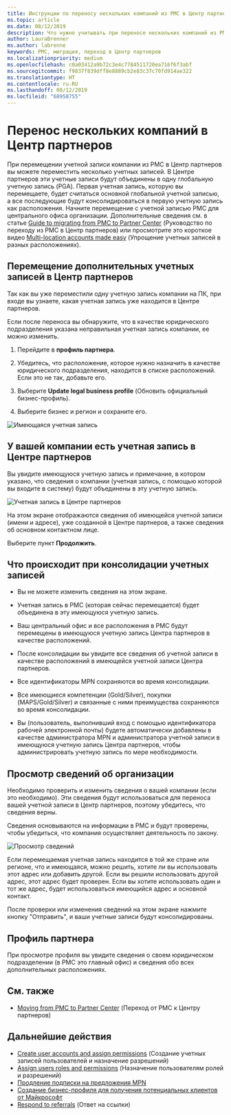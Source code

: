 ```yaml
---
title: Инструкции по переносу нескольких компаний из PMC в Центр партнеров | Центр партнеров
ms.topic: article
ms.date: 08/12/2019
description: Что нужно учитывать при переносе нескольких компаний из PMC в Центр партнеров
author: LauraBrenner
ms.author: labrenne
keywords: PMC, миграция, переход в Центр партнеров
ms.localizationpriority: medium
ms.openlocfilehash: c0a03412a9b72c3e4c7784511720ea716f6f3abf
ms.sourcegitcommit: f9837f839dff8e8889cb2e83c37c70fd914ae322
ms.translationtype: HT
ms.contentlocale: ru-RU
ms.lasthandoff: 08/12/2019
ms.locfileid: "68958755"
---
```

# <a name="moving-your-multiple-companies-to-partner-center"></a>Перенос нескольких компаний в Центр партнеров

При перемещении учетной записи компании из PMC в Центр партнеров вы можете переместить несколько учетных записей. В Центре партнеров эти учетные записи будут объединены в одну глобальную учетную запись (PGA). Первая учетная запись, которую вы перемещаете, будет считаться основной глобальной учетной записью, а все последующие будут консолидироваться в первую учетную запись как расположения. Начните перемещение с учетной записью PMC для центрального офиса организации. Дополнительные сведения см. в статье [Guide to migrating from PMC to Partner Center](guide-to-migration.md) (Руководство по переходу из PMC в Центр партнеров) или просмотрите это короткое видео [Multi-location accounts made easy](https://vimeo.com/290335248) (Упрощение учетных записей в разных расположениях).

## <a name="move-your-additional-accounts-into-partner-center"></a>Перемещение дополнительных учетных записей в Центр партнеров 

Так как вы уже переместили одну учетную запись компании на ПК, при входе вы узнаете, какая учетная запись уже находится в Центре партнеров. 


Если после переноса вы обнаружите, что в качестве юридического подразделения указана неправильная учетная запись компании, ее можно изменить.

1. Перейдите в **профиль партнера**.

2. Убедитесь, что расположение, которое нужно назначить в качестве юридического подразделения, находится в списке расположений. Если это не так, добавьте его.

3. Выберите **Update legal business profile** (Обновить официальный бизнес-профиль).

4. Выберите бизнес и регион и сохраните его.

![Имеющаяся учетная запись](images/migration/accountwithus.png)

## <a name="your-company-has-an-account-in-partner-center"></a>У вашей компании есть учетная запись в Центре партнеров

Вы увидите имеющуюся учетную запись и примечание, в котором указано, что сведения о компании (учетная запись, с помощью которой вы входите в систему) будут объединены в эту учетную запись.

![Учетная запись в Центре партнеров](images/migration/existingaccount2.png)

На этом экране отображаются сведения об имеющейся учетной записи (имени и адресе), уже созданной в Центре партнеров, а также сведения об основном контактном лице. 

Выберите пункт **Продолжить**.

## <a name="what-happens-during-consolidation-of-accounts"></a>Что происходит при консолидации учетных записей

- Вы не можете изменить сведения на этом экране. 

- Учетная запись в PMC (которая сейчас перемещается) будет объединена в эту имеющуюся учетную запись. 

- Ваш центральный офис и все расположения в PMC будут перемещены в имеющуюся учетную запись Центра партнеров в качестве расположений.

- После консолидации вы увидите все сведения об учетной записи в качестве расположений в имеющейся учетной записи Центра партнеров. 

- Все идентификаторы MPN сохраняются во время консолидации.

- Все имеющиеся компетенции (Gold/Silver), покупки (MAPS/Gold/Silver) и связанные с ними преимущества сохраняются во время консолидации.

- Вы (пользователь, выполнивший вход с помощью идентификатора рабочей электронной почты) будете автоматически добавлены в качестве администратора MPN и администратора учетной записи в имеющуюся учетную запись Центра партнеров, чтобы администрировать учетную запись по мере необходимости. 


## <a name="review-your-company-information"></a>Просмотр сведений об организации

Необходимо проверить и изменить сведения о вашей компании (если это необходимо). Эти сведения будут использоваться для переноса вашей учетной записи в Центр партнеров, поэтому убедитесь, что сведения верны. 

Сведения основываются на информации в PMC и будут проверены, чтобы убедиться, что компания осуществляет деятельность по закону. 

![Просмотр сведений](images/migration/review.png)

Если перемещаемая учетная запись находится в той же стране или регионе, что и имеющаяся, можно решить, хотите ли вы использовать этот адрес или добавить другой. Если вы решили использовать другой адрес, этот адрес будет проверен. Если вы хотите использовать один и тот же адрес, будет использоваться имеющийся адрес и основной контакт.

После проверки или изменения сведений на этом экране нажмите кнопку "Отправить", и ваши учетные записи будут консолидированы.

## <a name="partner-profile"></a>Профиль партнера

При просмотре профиля вы увидите сведения о своем юридическом подразделении (в PMC это главный офис) и сведения обо всех дополнительных расположениях.

## <a name="see-also"></a>См. также

- [Moving from PMC to Partner Center](move-pmc-pc-map.md) (Переход от PMC к Центру партнеров)

## <a name="next-steps"></a>Дальнейшие действия

- [Create user accounts and assign permissions](create-user-accounts-and-set-permissions.md) (Создание учетных записей пользователей и назначение разрешений)
- [Assign users roles and permissions](permissions-overview.md) (Назначение пользователям ролей и разрешений)
- [Продление подписки на предложения MPN](renew-mpn-offers.md)
- [Создание бизнес-профиля для получения потенциальных клиентов от Майкрософт](create-a-marketing-profile.md)
- [Respond to referrals](responding-to-referrals.md) (Ответ на ссылки)
